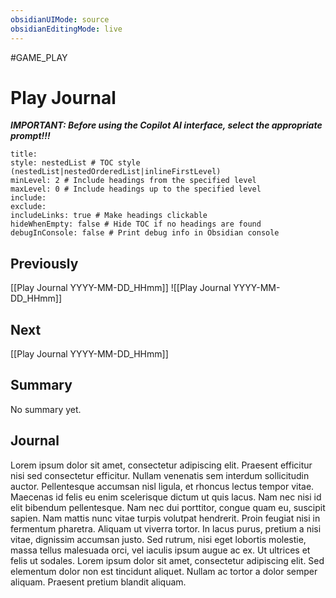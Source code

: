 ```yaml
---
obsidianUIMode: source
obsidianEditingMode: live
---
```



#GAME_PLAY 
# Play Journal


***IMPORTANT: Before using the Copilot AI interface, select the appropriate prompt!!!***

```table-of-contents
title: 
style: nestedList # TOC style (nestedList|nestedOrderedList|inlineFirstLevel)
minLevel: 2 # Include headings from the specified level
maxLevel: 0 # Include headings up to the specified level
include: 
exclude: 
includeLinks: true # Make headings clickable
hideWhenEmpty: false # Hide TOC if no headings are found
debugInConsole: false # Print debug info in Obsidian console
```

## Previously
[[Play Journal YYYY-MM-DD_HHmm]]
![[Play Journal YYYY-MM-DD_HHmm]]

## Next
[[Play Journal YYYY-MM-DD_HHmm]]

## Summary
No summary yet.

## Journal

Lorem ipsum dolor sit amet, consectetur adipiscing elit. Praesent efficitur nisi sed consectetur efficitur. Nullam venenatis sem interdum sollicitudin auctor. Pellentesque accumsan nisl ligula, et rhoncus lectus tempor vitae. Maecenas id felis eu enim scelerisque dictum ut quis lacus. Nam nec nisi id elit bibendum pellentesque. Nam nec dui porttitor, congue quam eu, suscipit sapien. Nam mattis nunc vitae turpis volutpat hendrerit. Proin feugiat nisi in fermentum pharetra. Aliquam ut viverra tortor. In lacus purus, pretium a nisi vitae, dignissim accumsan justo. Sed rutrum, nisi eget lobortis molestie, massa tellus malesuada orci, vel iaculis ipsum augue ac ex. Ut ultrices et felis ut sodales. Lorem ipsum dolor sit amet, consectetur adipiscing elit. Sed elementum dolor non est tincidunt aliquet. Nullam ac tortor a dolor semper aliquam. Praesent pretium blandit aliquam.



